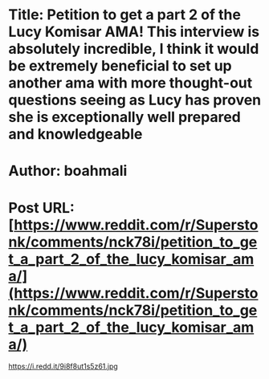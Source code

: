 # Title: Petition to get a part 2 of the Lucy Komisar AMA! This interview is absolutely incredible, I think it would be extremely beneficial to set up another ama with more thought-out questions seeing as Lucy has proven she is exceptionally well prepared and knowledgeable
# Author: boahmali
# Post URL: [https://www.reddit.com/r/Superstonk/comments/nck78i/petition_to_get_a_part_2_of_the_lucy_komisar_ama/](https://www.reddit.com/r/Superstonk/comments/nck78i/petition_to_get_a_part_2_of_the_lucy_komisar_ama/)


https://i.redd.it/9i8f8ut1s5z61.jpg